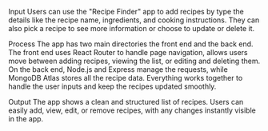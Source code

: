 Input
Users can use the "Recipe Finder" app to add recipes by type the details like the recipe name, ingredients, and cooking instructions. They can also pick a recipe to see more information or choose to update or delete it.

Process
The app has two main directories the front end and the back end. The front end uses React Router to handle page navigation, allows users move between adding recipes, viewing the list, or editing and deleting them. On the back end, Node.js and Express manage the requests, while MongoDB Atlas stores all the recipe data. Everything works together to handle the user inputs and keep the recipes updated smoothly.

Output
The app shows a clean and structured list of recipes. Users can easily add, view, edit, or remove recipes, with any changes instantly visible in the app.
